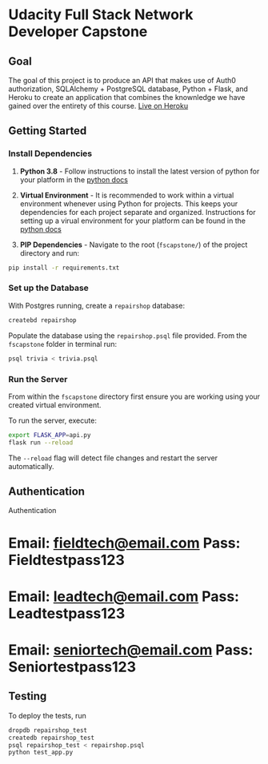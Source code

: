 # Udacity Full Stack Network Developer Capstone

## Goal

The goal of this project is to produce an API that makes use of Auth0 authorization, SQLAlchemy + PostgreSQL database, Python + Flask, and Heroku to create an application that combines the knownledge we have gained over the entirety of this course. [Live on Heroku](https://fscapstoneprj.herokuapp.com/)

## Getting Started

### Install Dependencies

1. **Python 3.8** - Follow instructions to install the latest version of python for your platform in the [python docs](https://docs.python.org/3/using/unix.html#getting-and-installing-the-latest-version-of-python)

2. **Virtual Environment** - It is recommended to work within a virtual environment whenever using Python for projects. This keeps your dependencies for each project separate and organized. Instructions for setting up a virual environment for your platform can be found in the [python docs](https://packaging.python.org/guides/installing-using-pip-and-virtual-environments/)

3. **PIP Dependencies** - Navigate to the root (`fscapstone/`) of the project directory and run:

```bash
pip install -r requirements.txt
```
### Set up the Database

With Postgres running, create a `repairshop` database:

```bash
createbd repairshop
```

Populate the database using the `repairshop.psql` file provided. From the `fscapstone` folder in terminal run:

```bash
psql trivia < trivia.psql
```

### Run the Server

From within the `fscapstone` directory first ensure you are working using your created virtual environment.

To run the server, execute:

```bash
export FLASK_APP=api.py
flask run --reload
```

The `--reload` flag will detect file changes and restart the server automatically.

## Authentication

Authentication 

# Email: fieldtech@email.com Pass: Fieldtestpass123
# Email: leadtech@email.com Pass: Leadtestpass123
# Email: seniortech@email.com Pass: Seniortestpass123



## Testing

To deploy the tests, run

```bash
dropdb repairshop_test
createdb repairshop_test
psql repairshop_test < repairshop.psql
python test_app.py
```